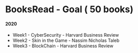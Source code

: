 # BooksRead - Goal ( 50 books)
#### 2020
- Week1 - CyberSecurity - Harvard Business Review
- Week2 - Skin in the Game - Nassim Nicholas Taleb
- Week3 -  BlockChain - Harvard Business Review

